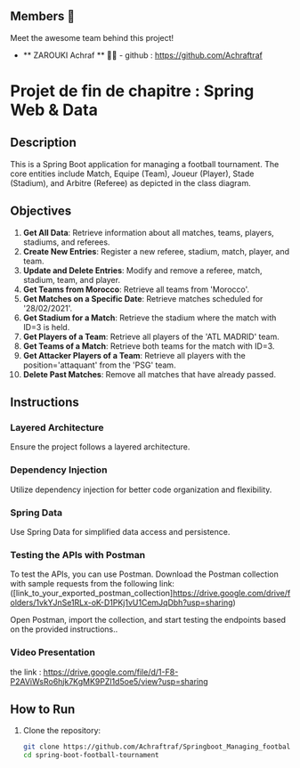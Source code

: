 ## Members 🚀

Meet the awesome team behind this project!

- ** ZAROUKI Achraf ** 👨‍💻 - github : https://github.com/Achraftraf

# Projet de fin de chapitre : Spring Web & Data

## Description

This is a Spring Boot application for managing a football tournament. The core entities include Match, Equipe (Team), Joueur (Player), Stade (Stadium), and Arbitre (Referee) as depicted in the class diagram.

## Objectives

1. **Get All Data**: Retrieve information about all matches, teams, players, stadiums, and referees.
2. **Create New Entries**: Register a new referee, stadium, match, player, and team.
3. **Update and Delete Entries**: Modify and remove a referee, match, stadium, team, and player.
4. **Get Teams from Morocco**: Retrieve all teams from 'Morocco'.
5. **Get Matches on a Specific Date**: Retrieve matches scheduled for '28/02/2021'.
6. **Get Stadium for a Match**: Retrieve the stadium where the match with ID=3 is held.
7. **Get Players of a Team**: Retrieve all players of the 'ATL MADRID' team.
8. **Get Teams of a Match**: Retrieve both teams for the match with ID=3.
9. **Get Attacker Players of a Team**: Retrieve all players with the position='attaquant' from the 'PSG' team.
10. **Delete Past Matches**: Remove all matches that have already passed.

## Instructions

### Layered Architecture

Ensure the project follows a layered architecture.

### Dependency Injection

Utilize dependency injection for better code organization and flexibility.

### Spring Data

Use Spring Data for simplified data access and persistence.

### Testing the APIs with Postman

To test the APIs, you can use Postman. Download the Postman collection with sample requests from the following link:
([link_to_your_exported_postman_collection]https://drive.google.com/drive/folders/1vkYJnSe1RLx-oK-D1PKj1vU1CemJqDbh?usp=sharing)

Open Postman, import the collection, and start testing the endpoints based on the provided instructions..

### Video Presentation

the link : https://drive.google.com/file/d/1-F8-P2AViWsRo6hjk7KgMK9PZl1d5oe5/view?usp=sharing

## How to Run

1. Clone the repository:

   ```bash
   git clone https://github.com/Achraftraf/Springboot_Managing_football_tournament.git
   cd spring-boot-football-tournament
